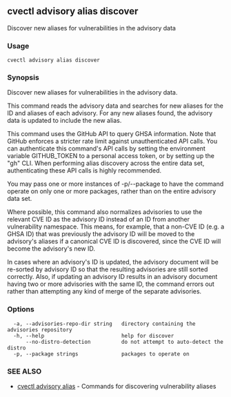 ## cvectl advisory alias discover

Discover new aliases for vulnerabilities in the advisory data

### Usage

```
cvectl advisory alias discover
```

### Synopsis

Discover new aliases for vulnerabilities in the advisory data.

This command reads the advisory data and searches for new aliases for the ID
and aliases of each advisory. For any new aliases found, the advisory data is
updated to include the new alias.

This command uses the GitHub API to query GHSA information. Note that GitHub
enforces a stricter rate limit against unauthenticated API calls. You can
authenticate this command's API calls by setting the environment variable
GITHUB_TOKEN to a personal access token, or by setting up the "gh" CLI.
When performing alias discovery across the entire data set, authenticating
these API calls is highly recommended.

You may pass one or more instances of -p/--package to have the command operate
on only one or more packages, rather than on the entire advisory data set.

Where possible, this command also normalizes advisories to use the relevant CVE
ID as the advisory ID instead of an ID from another vulnerability namespace.
This means, for example, that a non-CVE ID (e.g. a GHSA ID) that was previously
the advisory ID will be moved to the advisory's aliases if a canonical CVE ID
is discovered, since the CVE ID will become the advisory's new ID.

In cases where an advisory's ID is updated, the advisory document will be
re-sorted by advisory ID so that the resulting advisories are still sorted
correctly. Also, if updating an advisory ID results in an advisory document
having two or more advisories with the same ID, the command errors out rather
than attempting any kind of merge of the separate advisories.


### Options

```
  -a, --advisories-repo-dir string   directory containing the advisories repository
  -h, --help                         help for discover
      --no-distro-detection          do not attempt to auto-detect the distro
  -p, --package strings              packages to operate on
```

### SEE ALSO

* [cvectl advisory alias](cvectl_advisory_alias.md)	 - Commands for discovering vulnerability aliases

